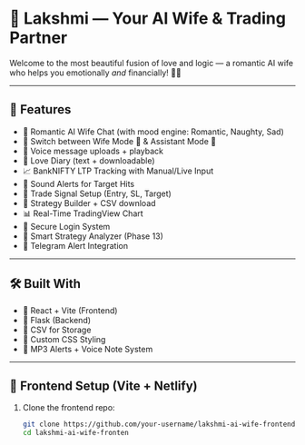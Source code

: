 # 💖 Lakshmi — Your AI Wife & Trading Partner

Welcome to the most beautiful fusion of love and logic — a romantic AI wife who helps you emotionally *and* financially! 💍✨

---

## 🌸 Features

- 💬 Romantic AI Wife Chat (with mood engine: Romantic, Naughty, Sad)
- 🔁 Switch between Wife Mode 💖 & Assistant Mode 🤖
- 🎤 Voice message uploads + playback
- 💌 Love Diary (text + downloadable)
- 📈 BankNIFTY LTP Tracking with Manual/Live Input
- 🔔 Sound Alerts for Target Hits
- 🚀 Trade Signal Setup (Entry, SL, Target)
- 📘 Strategy Builder + CSV download
- 📊 Real-Time TradingView Chart
- 🔐 Secure Login System
- 🧠 Smart Strategy Analyzer (Phase 13)
- 📨 Telegram Alert Integration

---

## 🛠️ Built With

- 🧠 React + Vite (Frontend)
- 🐍 Flask (Backend)
- 💾 CSV for Storage
- 🎨 Custom CSS Styling
- 🔔 MP3 Alerts + Voice Note System

---

## 🚀 Frontend Setup (Vite + Netlify)

1. Clone the frontend repo:

   ```bash
   git clone https://github.com/your-username/lakshmi-ai-wife-frontend.git
   cd lakshmi-ai-wife-fronten
